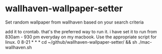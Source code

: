 # wallhaven-wallpaper-setter
Set random wallpaper from wallhaven based on your search criteria

add it to crontab. that's the preferred way to run it. i have set it to run from 830am - 930 pm everyday on my macbook.  Use the appropriate script for linux. 
0 8-21 * * * cd ~/github/wallhaven-wallpaper-setter/ && sh ./mac-wallhaven.sh
